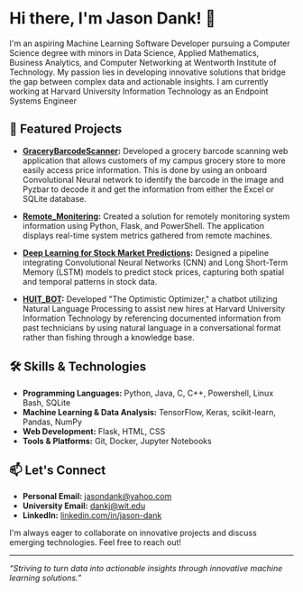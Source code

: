 # Hi there, I'm Jason Dank! 👋

I'm an aspiring Machine Learning Software Developer pursuing a Computer Science degree with minors in Data Science, Applied Mathematics, Business Analytics, and Computer Networking at Wentworth Institute of Technology. My passion lies in developing innovative solutions that bridge the gap between complex data and actionable insights. I am currently working at Harvard University Information Technology as an Endpoint Systems Engineer

## 🔭 Featured Projects

- **[GraceryBarcodeScanner](https://github.com/jdank417/GraceryBarcodeScanner):** Developed a grocery barcode scanning web application that allows customers of my campus grocery store to more easily access price information. This is done by using an onboard Convolutional Neural network to identify the barcode in the image and Pyzbar to decode it and get the information from either the Excel or SQLite database.

- **[Remote_Monitering](https://github.com/jdank417/Remote_Monitering):** Created a solution for remotely monitoring system information using Python, Flask, and PowerShell. The application displays real-time system metrics gathered from remote machines.

- **[Deep Learning for Stock Market Predictions](https://github.com/jdank417/Deep-Learning-for-Stock-Market-Predictions):** Designed a pipeline integrating Convolutional Neural Networks (CNN) and Long Short-Term Memory (LSTM) models to predict stock prices, capturing both spatial and temporal patterns in stock data.

- **[HUIT_BOT](https://github.com/jdank417/HUIT_BOT):** Developed "The Optimistic Optimizer," a chatbot utilizing Natural Language Processing to assist new hires at Harvard University Information Technology by referencing documented information from past technicians by using natural language in a conversational format rather than fishing through a knowledge base.

## 🛠️ Skills & Technologies

- **Programming Languages:** Python, Java, C, C++, Powershell, Linux Bash, SQLite  
- **Machine Learning & Data Analysis:** TensorFlow, Keras, scikit-learn, Pandas, NumPy
- **Web Development:** Flask, HTML, CSS
- **Tools & Platforms:** Git, Docker, Jupyter Notebooks

## 📫 Let's Connect

- **Personal Email:** [jasondank@yahoo.com](mailto:jasondank@yahoo.com)
- **University Email:** [dankj@wit.edu](mailto:dankj@wit.edu)
- **LinkedIn:** [linkedin.com/in/jason-dank](https://www.linkedin.com/in/jason-dank)

I'm always eager to collaborate on innovative projects and discuss emerging technologies. Feel free to reach out!

---

*“Striving to turn data into actionable insights through innovative machine learning solutions.”*
